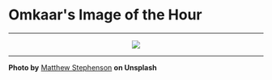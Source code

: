 # Omkaar's Image of the Hour

---

<div align="center">

<a href="https://unsplash.com/photos/a-red-taxi-drives-past-a-food-stall-4_Ew8IyS5_o">
  <img src="https://images.unsplash.com/photo-1746105839114-fbc9c81fcb17?crop=entropy&cs=tinysrgb&fit=max&fm=jpg&ixid=M3w3NjA2Nzh8MHwxfHJhbmRvbXx8fHx8fHx8fDE3NTA3NDEyMDB8&ixlib=rb-4.1.0&q=80&w=1080" style="max-width:100%; height:auto;">
</a>



</div>

---

**Photo by** [Matthew Stephenson](https://unsplash.com/@matthewryanstephenson) **on Unsplash**
